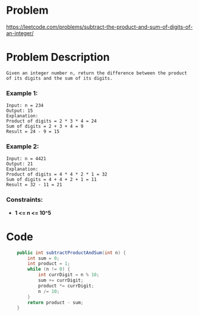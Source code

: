 # Problem
https://leetcode.com/problems/subtract-the-product-and-sum-of-digits-of-an-integer/
# Problem Description
```
Given an integer number n, return the difference between the product of its digits and the sum of its digits.
```
### Example 1:
```
Input: n = 234
Output: 15 
Explanation: 
Product of digits = 2 * 3 * 4 = 24 
Sum of digits = 2 + 3 + 4 = 9 
Result = 24 - 9 = 15
```
### Example 2:
```
Input: n = 4421
Output: 21
Explanation: 
Product of digits = 4 * 4 * 2 * 1 = 32 
Sum of digits = 4 + 4 + 2 + 1 = 11 
Result = 32 - 11 = 21
```
### Constraints:
- **1 <= n <= 10^5**
# Code
```java
    public int subtractProductAndSum(int n) {
        int sum = 0;
        int product = 1;
        while (n != 0) {
            int currDigit = n % 10;
            sum += currDigit;
            product *= currDigit;
            n /= 10;
        }
        return product - sum;
    }
```
